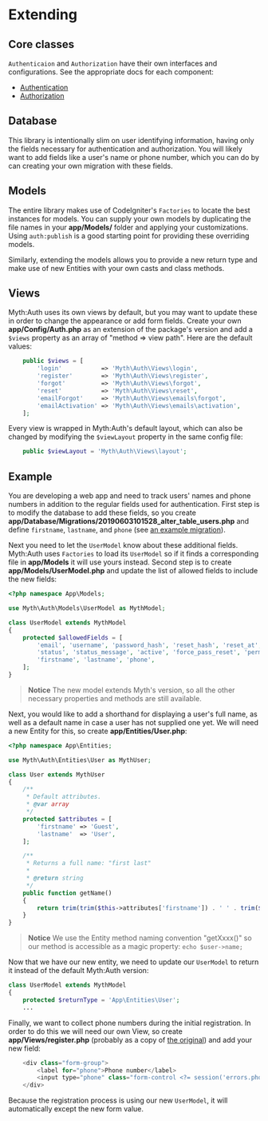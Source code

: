 # Extending

## Core classes

`Authenticaion` and `Authorization` have their own interfaces and configurations. See the
appropriate docs for each component:
* [Authentication](/docs/authentication.md)
* [Authorization](/docs/authorization.md)

## Database

This library is intentionally slim on user identifying information, having only the fields necessary for
authentication and authorization. You will likely want to add fields like a user's name or phone number,
which you can do by can creating your own migration with these fields.

## Models

The entire library makes use of CodeIgniter's `Factories` to locate the best instances for models.
You can supply your own models by duplicating the file names in your **app/Models/** folder
and applying your customizations. Using `auth:publish` is a good starting point for providing these
overriding models.

Similarly, extending the models allows you to provide a new return type and make use of new
Entities with your own casts and class methods.

## Views

Myth:Auth uses its own views by default, but you may want to update these in order to change
the appearance or add form fields. Create your own **app/Config/Auth.php** as an extension
of the package's version and add a `$views` property as an array of "method => view path".
Here are the default values:

```php
	public $views = [
		'login'		      => 'Myth\Auth\Views\login',
		'register'		  => 'Myth\Auth\Views\register',
		'forgot'		  => 'Myth\Auth\Views\forgot',
		'reset'		      => 'Myth\Auth\Views\reset',
		'emailForgot'	  => 'Myth\Auth\Views\emails\forgot',
		'emailActivation' => 'Myth\Auth\Views\emails\activation',
	];
```

Every view is wrapped in Myth:Auth's default layout, which can also be changed by modifying
the `$viewLayout` property in the same config file:

```php
	public $viewLayout = 'Myth\Auth\Views\layout';
```

## Example

You are developing a web app and need to track users' names and phone numbers in addition
to the regular fields used for authentication. First step is to modify the database to
add these fields, so you create **app/Database/Migrations/20190603101528_alter_table_users.php**
and define `firstname`, `lastname`, and `phone`
(see [an example migration](../examples/20190603101528_alter_table_users.php)).

Next you need to let the `UserModel` know about these additional fields. Myth:Auth uses
`Factories` to load its `UserModel` so if it finds a corresponding file in **app/Models** it
will use yours instead. Second step is to create **app/Models/UserModel.php** and update the
list of allowed fields to include the new fields:

```php
<?php namespace App\Models;

use Myth\Auth\Models\UserModel as MythModel;

class UserModel extends MythModel
{
    protected $allowedFields = [
        'email', 'username', 'password_hash', 'reset_hash', 'reset_at', 'reset_expires', 'activate_hash',
        'status', 'status_message', 'active', 'force_pass_reset', 'permissions', 'deleted_at',
        'firstname', 'lastname', 'phone',
    ];
}
```

> **Notice** The new model extends Myth's version, so all the other necessary properties and methods are still available.

Next, you would like to add a shorthand for displaying a user's full name, as well as a
default name in case a user has not supplied one yet. We will need a new Entity for this,
so create **app/Entities/User.php**:

```php
<?php namespace App\Entities;

use Myth\Auth\Entities\User as MythUser;

class User extends MythUser
{
    /**
     * Default attributes.
     * @var array
     */
    protected $attributes = [
    	'firstname' => 'Guest',
    	'lastname'  => 'User',
    ];

	/**
	 * Returns a full name: "first last"
	 *
	 * @return string
	 */
	public function getName()
	{
		return trim(trim($this->attributes['firstname']) . ' ' . trim($this->attributes['lastname']));
	}
}
```

> **Notice** We use the Entity method naming convention "getXxxx()" so our method is accessible as a magic property: `echo $user->name;`

Now that we have our new entity, we need to update our `UserModel` to return it instead of the
default Myth:Auth version:

```php
class UserModel extends MythModel
{
    protected $returnType = 'App\Entities\User';
	...
```

Finally, we want to collect phone numbers during the initial registration. In order to do this
we will need our own View, so create **app/Views/register.php** (probably as a copy of
[the original](/src/Views/register.php)) and add your new field:

```php
	<div class="form-group">
		<label for="phone">Phone number</label>
		<input type="phone" class="form-control <?= session('errors.phone') ? 'is-invalid' : '' ?>" name="phone" placeholder="Phone number" value="<?= old('phone') ?>">
	</div>
```

Because the registration process is using our new `UserModel`, it will automatically except
the new form value.
